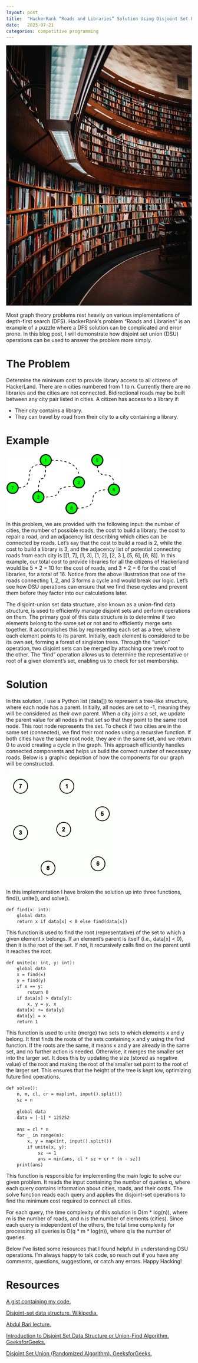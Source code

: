 ```yaml
---
layout: post
title:  "HackerRank “Roads and Libraries” Solution Using Disjoint Set Union Operations"
date:   2023-07-21
categories: competitive programming
---
```


![Library](/assets/library.jpg)


Most graph theory problems rest heavily on various implementations of depth-first search (DFS). HackerRank’s problem “Roads and Libraries” is an example of a puzzle where a DFS solution can be complicated and error prone. In this blog post, I will demonstrate how disjoint set union (DSU) operations can be used to answer the problem more simply.

# The Problem
Determine the minimum cost to provide library access to all citizens of HackerLand. There are n cities numbered from 1 to n. Currently there are no libraries and the cities are not connected. Bidirectional roads may be built between any city pair listed in cities. A citizen has access to a library if:

* Their city contains a library.
* They can travel by road from their city to a city containing a library.

# Example 

![HackerRank Graph](/assets/roads_libraries_example.png)

In this problem, we are provided with the following input: the number of cities, the number of possible roads, the cost to build a library, the cost to repair a road, and an adjacency list describing which cities can be connected by roads. Let’s say that the cost to build a road is 2, while the cost to build a library is 3, and the adjacency list of potential connecting roads from each city is [[1, 7], [1, 3], [1, 2], [2, 3 ], [5, 6], [6, 8]]. In this example, our total cost to provide libraries for all the citizens of Hackerland would be 5 * 2 = 10 for the cost of roads, and 3 * 2 = 6 for the cost of libraries, for a total of 16. Notice from the above illustration that one of the roads connecting 1, 2, and 3 forms a cycle and would break our logic. Let’s see how DSU operations can ensure that we find these cycles and prevent them before they factor into our calculations later.

The disjoint-union set data structure, also known as a union-find data structure, is used to efficiently manage disjoint sets and perform operations on them. The primary goal of this data structure is to determine if two elements belong to the same set or not and to efficiently merge sets together. It accomplishes this by representing each set as a tree, where each element points to its parent. Initially, each element is considered to be its own set, forming a forest of singleton trees. Through the “union” operation, two disjoint sets can be merged by attaching one tree’s root to the other. The “find” operation allows us to determine the representative or root of a given element’s set, enabling us to check for set membership.

# Solution

In this solution, I use a Python list (data[]) to represent a tree-like structure, where each node has a parent. Initially, all nodes are set to -1, meaning they will be considered as their own parent. When a city joins a set, we update the parent value for all nodes in that set so that they point to the same root node. This root node represents the set. To check if two cities are in the same set (connected), we find their root nodes using a recursive function. If both cities have the same root node, they are in the same set, and we return 0 to avoid creating a cycle in the graph. This approach efficiently handles connected components and helps us build the correct number of necessary roads. Below is a graphic depiction of how the components for our graph will be constructed.

![Find Union Graph](/assets/find_union_op.gif)

In this implementation I have broken the solution up into three functions, find(), unite(), and solve().

```
def find(x: int):
    global data
    return x if data[x] < 0 else find(data[x])
```

This function is used to find the root (representative) of the set to which a given element x belongs. If an element’s parent is itself (i.e., data[x] < 0), then it is the root of the set. If not, it recursively calls find on the parent until it reaches the root.

```
def unite(x: int, y: int):
    global data
    x = find(x)
    y = find(y)
    if x == y:
        return 0
    if data[x] > data[y]:
        x, y = y, x
    data[x] += data[y]
    data[y] = x
    return 1
```

This function is used to unite (merge) two sets to which elements x and y belong. It first finds the roots of the sets containing x and y using the find function. If the roots are the same, it means x and y are already in the same set, and no further action is needed. Otherwise, it merges the smaller set into the larger set. It does this by updating the size (stored as negative value) of the root and making the root of the smaller set point to the root of the larger set. This ensures that the height of the tree is kept low, optimizing future find operations.

```
def solve():
    n, m, cl, cr = map(int, input().split())
    sz = n
    
    global data
    data = [-1] * 125252
    
    ans = cl * n
    for _ in range(m):
        x, y = map(int, input().split())
        if unite(x, y):
            sz -= 1
            ans = min(ans, cl * sz + cr * (n - sz))
    print(ans)
```
This function is responsible for implementing the main logic to solve our given problem. It reads the input containing the number of queries q, where each query contains information about cities, roads, and their costs. The solve function reads each query and applies the disjoint-set operations to find the minimum cost required to connect all cities.

For each query, the time complexity of this solution is O(m * log(n)), where m is the number of roads, and n is the number of elements (cities). Since each query is independent of the others, the total time complexity for processing all queries is O(q * m * log(n)), where q is the number of queries.

Below I’ve listed some resources that I found helpful in understanding DSU operations. I’m always happy to talk code, so reach out if you have any comments, questions, suggestions, or catch any errors. Happy Hacking!

# Resources
[A gist containing my code.](https://gist.github.com/justgnnr/57adf527f0efa44e8e8311285076a6a3)

[Disjoint-set data structure. Wikipedia.](https://en.wikipedia.org/wiki/Disjoint-set_data_structure#Proof_of_O(m_log*_n)_time_complexity_of_Union-Find)

[Abdul Bari lecture.](https://youtu.be/wU6udHRIkcc)

[Introduction to Disjoint Set Data Structure or Union-Find Algorithm. GeeksforGeeks.](https://www.geeksforgeeks.org/introduction-to-disjoint-set-data-structure-or-union-find-algorithm/)

[Disjoint Set Union (Randomized Algorithm). GeeksforGeeks.](https://www.geeksforgeeks.org/disjoint-set-union-randomized-algorithm/)